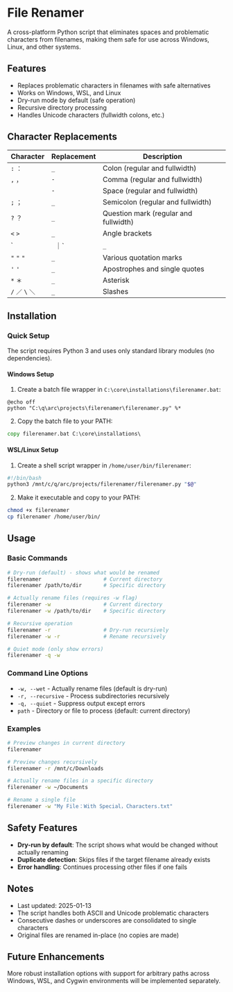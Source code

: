 # File Renamer

A cross-platform Python script that eliminates spaces and problematic characters from filenames, making them safe for use across Windows, Linux, and other systems.

## Features

- Replaces problematic characters in filenames with safe alternatives
- Works on Windows, WSL, and Linux
- Dry-run mode by default (safe operation)
- Recursive directory processing
- Handles Unicode characters (fullwidth colons, etc.)

## Character Replacements

| Character | Replacement | Description |
|-----------|-------------|-------------|
| `:` `：` | `_` | Colon (regular and fullwidth) |
| `,` `，` | `-` | Comma (regular and fullwidth) |
| ` ` `　` | `-` | Space (regular and fullwidth) |
| `;` `；` | `_` | Semicolon (regular and fullwidth) |
| `?` `？` | `_` | Question mark (regular and fullwidth) |
| `<` `>` | `_` | Angle brackets |
| `|` `｜` | `_` | Pipe/vertical bar |
| `"` `"` `"` | `_` | Various quotation marks |
| `'` `'` | `_` | Apostrophes and single quotes |
| `*` `＊` | `_` | Asterisk |
| `/` `／` `\` `＼` | `_` | Slashes |

## Installation

### Quick Setup

The script requires Python 3 and uses only standard library modules (no dependencies).

#### Windows Setup

1. Create a batch file wrapper in `C:\core\installations\filerenamer.bat`:
```batch
@echo off
python "C:\q\arc\projects\filerenamer\filerenamer.py" %*
```

2. Copy the batch file to your PATH:
```cmd
copy filerenamer.bat C:\core\installations\
```

#### WSL/Linux Setup

1. Create a shell script wrapper in `/home/user/bin/filerenamer`:
```bash
#!/bin/bash
python3 /mnt/c/q/arc/projects/filerenamer/filerenamer.py "$@"
```

2. Make it executable and copy to your PATH:
```bash
chmod +x filerenamer
cp filerenamer /home/user/bin/
```

## Usage

### Basic Commands

```bash
# Dry-run (default) - shows what would be renamed
filerenamer                    # Current directory
filerenamer /path/to/dir       # Specific directory

# Actually rename files (requires -w flag)
filerenamer -w                 # Current directory
filerenamer -w /path/to/dir    # Specific directory

# Recursive operation
filerenamer -r                 # Dry-run recursively
filerenamer -w -r              # Rename recursively

# Quiet mode (only show errors)
filerenamer -q -w
```

### Command Line Options

- `-w, --wet` - Actually rename files (default is dry-run)
- `-r, --recursive` - Process subdirectories recursively
- `-q, --quiet` - Suppress output except errors
- `path` - Directory or file to process (default: current directory)

### Examples

```bash
# Preview changes in current directory
filerenamer

# Preview changes recursively
filerenamer -r /mnt/c/Downloads

# Actually rename files in a specific directory
filerenamer -w ~/Documents

# Rename a single file
filerenamer -w "My File：With Special，Characters.txt"
```

## Safety Features

- **Dry-run by default**: The script shows what would be changed without actually renaming
- **Duplicate detection**: Skips files if the target filename already exists
- **Error handling**: Continues processing other files if one fails

## Notes

- Last updated: 2025-01-13
- The script handles both ASCII and Unicode problematic characters
- Consecutive dashes or underscores are consolidated to single characters
- Original files are renamed in-place (no copies are made)

## Future Enhancements

More robust installation options with support for arbitrary paths across Windows, WSL, and Cygwin environments will be implemented separately.